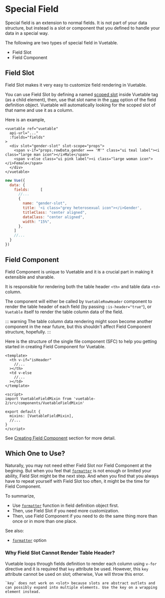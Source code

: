 # Special Field

Special field is an extension to normal fields. It is not part of your data structure, but instead is a slot or component that you defined to handle your data in a special way.

The following are two types of special field in Vuetable.
- Field Slot
- Field Component

## Field Slot

Field Slot makes it very easy to customize field rendering in Vuetable.

You can use Field Slot by defining a named [scoped slot](https://vuejs.org/v2/guide/components-slots.html#Scoped-Slots) inside Vuetable tag (as a child element), then, use that slot name in the [`name`](./fields-definition.html#name) option of the field definition object. Vuetable will automatically looking for the scoped slot of that name and use it as a column.

Here is an example,

```html{5}
<vuetable ref="vuetable"
  api-url="..."
  :fields="fields"
>
  <div slot="gender-slot" slot-scope="props">
    <span v-if="props.rowData.gender === 'M'" class="ui teal label"><i class="large man icon"></i>Male</span>
    <span v-else class="ui pink label"><i class="large woman icon"></i>Female</span>
  </div>
</vuetable>
```

```javascript
new Vue({
  data: {
    fields:     [
      //...
      {
        name: "gender-slot",
        title: '<i class="grey heterosexual icon"></i>Gender',
        titleClass: "center aligned",
        dataClass: "center aligned",
        width: "15%",
      },
    ]
    //...
  }
})
```

## Field Component

Field Component is unique to Vuetable and it is a crucial part in making it extensible and sharable. 

It is responsible for rendering both the table header `<th>` and table data `<td>` column.

The component will either be called by `VuetableRowHeader` component to render the table header of each field (by passing `:is-header="true"`), or `Vuetable` itself to render the table column data of the field. 

::: warning
The table column data rendering might soon become another component in the near future, but this shouldn't affect Field Component structure, hopefully.
:::

Here is the structure of the single file component (SFC) to help you getting started in creating Field Component for Vuetable.

```vue
<template>
  <th v-if="isHeader"
    //...
  ></th>
  <td v-else
    //...
  ></td>
</template>

<script>
import VuetableFieldMixin from 'vuetable-2/src/components/VuetableFieldMixin'

export default {
  mixins: [VuetableFieldMixin],
  //...
}
</script>
```

See [Creating Field Component](./creating-field-component.md) section for more detail.

## Which One to Use?

Naturally, you may not need either Field Slot nor Field Component at the begining. But when you feel that [`formatter`](./fields-definition.html#formatter) is not enough or limited your
ability, Field Slot might be the next step. And when you find that you always
have to repeat yourself with Field Slot too often, it might be the time for
Field Component.

To summarize,
- Use [`formatter`](./fields-definition.html#formatter) function in field definition object first.
- Then, use Field Slot if you need more customization.
- Then, use Field Component if you need to do the same thing more than once or in more than one place.

See also:
- [`formatter`](./fields-definition.md#formatter) option

### Why Field Slot Cannot Render Table Header?

Vuetable loops through fields definition to render each column using `v-for` directive and it is required that `key` attribute be used. However, this `key` attribute cannot be used on slot; otherwise, Vue will throw this error.
```
`key` does not work on <slot> because slots are abstract outlets and can possibly expand into multiple elements. Use the key on a wrapping element instead.
```

